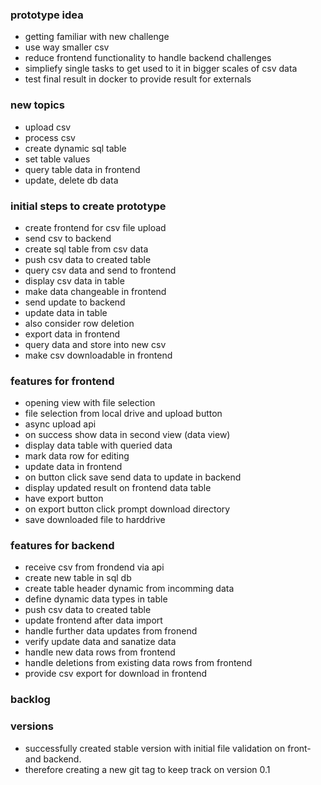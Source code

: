 ### prototype idea

- getting familiar with new challenge
- use way smaller csv
- reduce frontend functionality to handle backend challenges
- simpliefy single tasks to get used to it in bigger scales of csv data
- test final result in docker to provide result for externals

### new topics

- upload csv
- process csv
- create dynamic sql table
- set table values
- query table data in frontend
- update, delete db data

### initial steps to create prototype

- create frontend for csv file upload
- send csv to backend
- create sql table from csv data
- push csv data to created table
- query csv data and send to frontend
- display csv data in table
- make data changeable in frontend
- send update to backend
- update data in table
- also consider row deletion
- export data in frontend
- query data and store into new csv
- make csv downloadable in frontend

### features for frontend

- opening view with file selection
- file selection from local drive and upload button
- async upload api
- on success show data in second view (data view)
- display data table with queried data
- mark data row for editing
- update data in frontend
- on button click save send data to update in backend
- display updated result on frontend data table
- have export button
- on export button click prompt download directory
- save downloaded file to harddrive

### features for backend

- receive csv from frondend via api
- create new table in sql db
- create table header dynamic from incomming data
- define dynamic data types in table
- push csv data to created table
- update frontend after data import
- handle further data updates from fronend
- verify update data and sanatize data
- handle new data rows from frontend
- handle deletions from existing data rows from frontend
- provide csv export for download in frontend

### backlog

### versions

- successfully created stable version with initial file validation on front- and backend.
- therefore creating a new git tag to keep track on version 0.1
